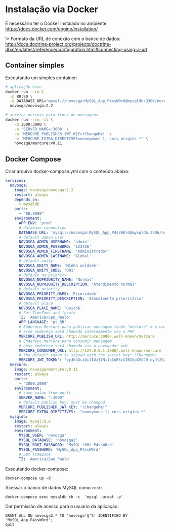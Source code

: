 # Instalação via Docker

É necessário ter o Docker instalado no ambiente: https://docs.docker.com/engine/installation/

!> Formato da URL de conexão com o banco de dados: http://docs.doctrine-project.org/projects/doctrine-dbal/en/latest/reference/configuration.html#connecting-using-a-url

## Container simples

Executando um simples container:

```sh
# aplicação base
docker run --rm \
  -p 80:80 \
  -e DATABASE_URL="mysql://novosga:MySQL_App_P4ssW0rd@mysqldb:3306/novosga2?charset=utf8mb4&serverVersion=5.7" \
  novosga/novosga:2.2

# serviço mercure para troca de mensagens
docker run --rm -it \
    -p 3000:3000 \
    -e 'SERVER_NAME=:3000' \
    -e 'MERCURE_PUBLISHER_JWT_KEY=!ChangeMe!' \
    -e 'MERCURE_EXTRA_DIRECTIVES=anonymous 1; cors_origins *' \
    novosga/mercure:v0.11
```

## Docker Compose

Criar arquivo docker-compose.yml com o conteúdo abaixo:

```yaml
services:
  novosga:
    image: novosga/novosga:2.2
    restart: always
    depends_on:
      - mysqldb
    ports:
      - "80:8080"
    environment:
      APP_ENV: 'prod'
      # database connection
      DATABASE_URL: 'mysql://novosga:MySQL_App_P4ssW0rd@mysqldb:3306/novosga2?charset=utf8mb4&serverVersion=5.7'
      # default admin user
      NOVOSGA_ADMIN_USERNAME: 'admin'
      NOVOSGA_ADMIN_PASSWORD: '123456'
      NOVOSGA_ADMIN_FIRSTNAME: 'Administrador'
      NOVOSGA_ADMIN_LASTNAME: 'Global'
      # default unity
      NOVOSGA_UNITY_NAME: 'Minha unidade'
      NOVOSGA_UNITY_CODE: 'U01'
      # default no-priority
      NOVOSGA_NOPRIORITY_NAME: 'Normal'
      NOVOSGA_NOPRIORITY_DESCRIPTION: 'Atendimento normal'
      # default priority
      NOVOSGA_PRIORITY_NAME: 'Prioridade'
      NOVOSGA_PRIORITY_DESCRIPTION: 'Atendimento prioritário'
      # default place
      NOVOSGA_PLACE_NAME: 'Guichê'
      # Set TimeZone and locale
      TZ: 'America/Sao_Paulo'
      APP_LANGUAGE: 'pt_BR'
      # Endereço Mercure para publicar mensagem (onde "mercure" é o nome do host)
      # esse endereço será chamado internamente via o PHP
      MERCURE_PUBLISH_URL: http://mercure:3000/.well-known/mercure
      # Endereço Mercure para consumir mensagem
      # esse endereço será chamado via o navegador web
      MERCURE_CONSUMER_URL: http://127.0.0.1:3000/.well-known/mercure
      # the default token is signed with the secret key: !ChangeMe!
      MERCURE_JWT_TOKEN": "eyJhbGciOiJIUzI1NiIsInR5cCI6IkpXVCJ9.eyJtZXJjdXJlIjp7InB1Ymxpc2giOltdfX0.Oo0yg7y4yMa1vr_bziltxuTCqb8JVHKxp-f_FwwOim0"
  mercure:
    image: novosga/mercure:v0.11
    restart: always
    ports:
      - "3000:3000"
    environment:
      # same value from ports
      SERVER_NAME: ":3000"
      # default publish key, must be changed
      MERCURE_PUBLISHER_JWT_KEY: "!ChangeMe!"
      MERCURE_EXTRA_DIRECTIVES:  "anonymous 1; cors_origins *"
  mysqldb:
    image: mysql:8.0
    restart: always
    environment:
      MYSQL_USER: 'novosga'
      MYSQL_DATABASE: 'novosga2'
      MYSQL_ROOT_PASSWORD: 'MySQL_r00t_P4ssW0rd'
      MYSQL_PASSWORD: 'MySQL_App_P4ssW0rd'
      # Set TimeZone
      TZ: 'America/Sao_Paulo'
```

Executando docker-compose:

    docker-compose up -d

Acessar o banco de dados MySQL como `root`:

    docker-compose exec mysqldb sh -c  'mysql -uroot -p'

Dar permissão de acesso para o usuário da aplicação:

    GRANT ALL ON novosga2.* TO 'novosga'@'%' IDENTIFIED BY 'MySQL_App_P4ssW0rd';
    quit
